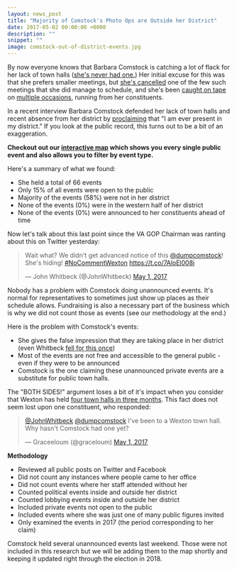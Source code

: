 ```yaml
---
layout: news_post
title: "Majority of Comstock's Photo Ops are Outside her District"
date: 2017-05-02 00:00:00 +0000
description: ""
snippet: ""
image: comstock-out-of-district-events.jpg
---
```


By now everyone knows that Barbara Comstock is catching a lot of flack for her lack of town halls ([she's never had one.](http://www.loudountimes.com/news/editorial/editorial_hold_the_town_hall432)) Her initial excuse for this was that she prefers smaller meetings, but [she's cancelled](https://dumpcomstock.com/comstock-blows-off-constituent-meeting/) one of the few such meetings that she did manage to schedule, and she's been [caught on tape](https://www.youtube.com/watch?v=65AKfqbjnik) on [multiple occasions](https://www.youtube.com/watch?v=eijY0Oi5HbU), running from her constituents.

In a recent interview Barbara Comstock defended her lack of town halls and recent absence from her district by [proclaiming](http://www.loudountimes.com/news/article/an_interview_with_the_congrsswoman_rep._comstock_returns432) that "I am ever present in my district." If you look at the public record, this turns out to be a bit of an exaggeration.

**Checkout out our [interactive map](https://www.google.com/maps/d/u/4/edit?mid=1EjkpK-HuqJ9v9PGNAykrPlNmsv4&ll=38.848071912282236%2C-77.34217161308584&z=9) which shows you every single public event and also allows you to filter by event type.**

Here's a summary of what we found:

* She held a total of 66 events
* Only 15% of all events were open to the public
* Majority of the events (58%) were not in her district
* None of the events (0%) were in the western half of her district
* None of the events (0%) were announced to her constituents ahead of time

Now let's talk about this last point since the VA GOP Chairman was ranting about this on Twitter yesterday:

<blockquote class="twitter-tweet" data-lang="en"><p lang="en" dir="ltr">Wait what? We didn&#39;t get advanced notice of this <a href="https://twitter.com/dumpcomstock">@dumpcomstock</a>! She&#39;s hiding! <a href="https://twitter.com/hashtag/NoCommentWexton?src=hash">#NoCommentWexton</a> <a href="https://t.co/7AloEl008i">https://t.co/7AloEl008i</a></p>&mdash; John Whitbeck (@JohnWhitbeck) <a href="https://twitter.com/JohnWhitbeck/status/859151672861503488">May 1, 2017</a></blockquote>
<script async src="//platform.twitter.com/widgets.js" charset="utf-8"></script>

Nobody has a problem with Comstock doing unannounced events. It's normal for representatives to sometimes just show up places as their schedule allows. Fundraising is also a necessary part of the business which is why we did not count those as events (see our methodology at the end.)

Here is the problem with Comstock's events:

* She gives the false impression that they are taking place in her district (even Whitbeck [fell for this once](https://dumpcomstock.com/gop-chairman-thinks-comstock-is-plenty-accessible/))
* Most of the events are not free and accessible to the general public - even if they were to be announced
* Comstock is the one claiming these unannounced private events are a substitute for public town halls.

The "BOTH SIDES!" argument loses a bit of it's impact when you consider that Wexton has held [four town halls in three months](https://www.google.com/url?sa=t&rct=j&q=&esrc=s&source=web&cd=2&cad=rja&uact=8&ved=0ahUKEwiG1Z6uktDTAhWB64MKHZ-EDrIQFggyMAE&url=https%3A%2F%2Fwww.washingtonpost.com%2Flocal%2Fvirginia-politics%2Fdemocrat-jennifer-wexton-says-she-will-challenge-rep-barbara-comstock%2F2017%2F04%2F19%2F9d92fcf0-2538-11e7-bb9d-8cd6118e1409_story.html&usg=AFQjCNHuNVTo7m8FhplpNmueHa_ycTFABw&sig2=rmz_60gaBPKQzL4XktSVVg). This fact does not seem lost upon one constituent, who responded:

<blockquote class="twitter-tweet" data-conversation="none" data-lang="en"><p lang="en" dir="ltr"><a href="https://twitter.com/JohnWhitbeck">@JohnWhitbeck</a> <a href="https://twitter.com/dumpcomstock">@dumpcomstock</a> I&#39;ve been to a Wexton town hall. Why hasn&#39;t Comstock had one yet?</p>&mdash; Graceeloum (@graceloum) <a href="https://twitter.com/graceloum/status/859165582318555136">May 1, 2017</a></blockquote>
<script async src="//platform.twitter.com/widgets.js" charset="utf-8"></script>

**Methodology**

* Reviewed all public posts on Twitter and Facebook
* Did not count any instances where people came to her office
* Did not count events where her staff attended without her
* Counted political events inside and outside her district
* Counted lobbying events inside and outside her district
* Included private events not open to the public
* Included events where she was just one of many public figures invited
* Only examined the events in 2017 (the period corresponding to her claim)

Comstock held several unannounced events last weekend. Those were not included in this research but we will be adding them to the map shortly and keeping it updated right through the election in 2018.
